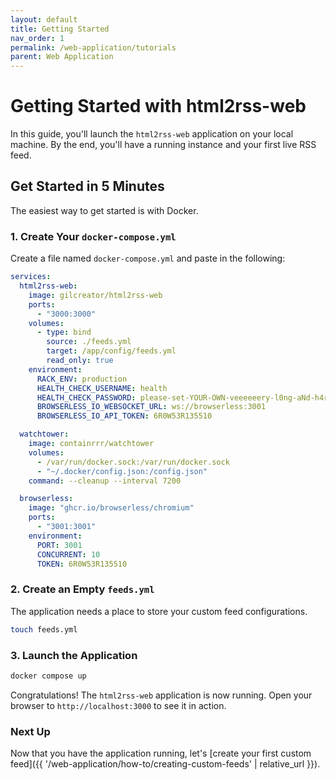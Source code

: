 ```yaml
---
layout: default
title: Getting Started
nav_order: 1
permalink: /web-application/tutorials
parent: Web Application
---
```


# Getting Started with html2rss-web

In this guide, you'll launch the `html2rss-web` application on your local machine. By the end, you'll have a running instance and your first live RSS feed.

## Get Started in 5 Minutes

The easiest way to get started is with Docker.

### 1. Create Your `docker-compose.yml`

Create a file named `docker-compose.yml` and paste in the following:

```yaml
services:
  html2rss-web:
    image: gilcreator/html2rss-web
    ports:
      - "3000:3000"
    volumes:
      - type: bind
        source: ./feeds.yml
        target: /app/config/feeds.yml
        read_only: true
    environment:
      RACK_ENV: production
      HEALTH_CHECK_USERNAME: health
      HEALTH_CHECK_PASSWORD: please-set-YOUR-OWN-veeeeeery-l0ng-aNd-h4rd-to-gue55-Passw0rd!
      BROWSERLESS_IO_WEBSOCKET_URL: ws://browserless:3001
      BROWSERLESS_IO_API_TOKEN: 6R0W53R135510

  watchtower:
    image: containrrr/watchtower
    volumes:
      - /var/run/docker.sock:/var/run/docker.sock
      - "~/.docker/config.json:/config.json"
    command: --cleanup --interval 7200

  browserless:
    image: "ghcr.io/browserless/chromium"
    ports:
      - "3001:3001"
    environment:
      PORT: 3001
      CONCURRENT: 10
      TOKEN: 6R0W53R135510
```

### 2. Create an Empty `feeds.yml`

The application needs a place to store your custom feed configurations.

```bash
touch feeds.yml
```

### 3. Launch the Application

```bash
docker compose up
```

Congratulations! The `html2rss-web` application is now running. Open your browser to `http://localhost:3000` to see it in action.

### Next Up

Now that you have the application running, let's [create your first custom feed]({{ '/web-application/how-to/creating-custom-feeds' | relative_url }}).
